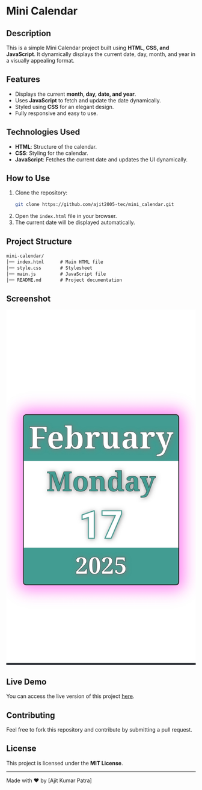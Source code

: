 # Mini Calendar

## Description
This is a simple Mini Calendar project built using **HTML, CSS, and JavaScript**. It dynamically displays the current date, day, month, and year in a visually appealing format.

## Features
- Displays the current **month, day, date, and year**.
- Uses **JavaScript** to fetch and update the date dynamically.
- Styled using **CSS** for an elegant design.
- Fully responsive and easy to use.

## Technologies Used
- **HTML**: Structure of the calendar.
- **CSS**: Styling for the calendar.
- **JavaScript**: Fetches the current date and updates the UI dynamically.

## How to Use
1. Clone the repository:
   ```sh
   git clone https://github.com/ajit2005-tec/mini_calendar.git
   ```
2. Open the `index.html` file in your browser.
3. The current date will be displayed automatically.

## Project Structure
```
mini-calendar/
│── index.html      # Main HTML file
│── style.css       # Stylesheet
│── main.js         # JavaScript file
│── README.md       # Project documentation
```

## Screenshot
![Mini Calendar Screenshot](Screenshot_2025-02-17-16-57-32-356-edit_com.android.chrome.jpg)

## Live Demo
You can access the live version of this project [here](https://github.com/ajit2005-tec/mini_calendar).

## Contributing
Feel free to fork this repository and contribute by submitting a pull request.

## License
This project is licensed under the **MIT License**.

---
Made with ❤️ by [Ajit Kumar Patra]

